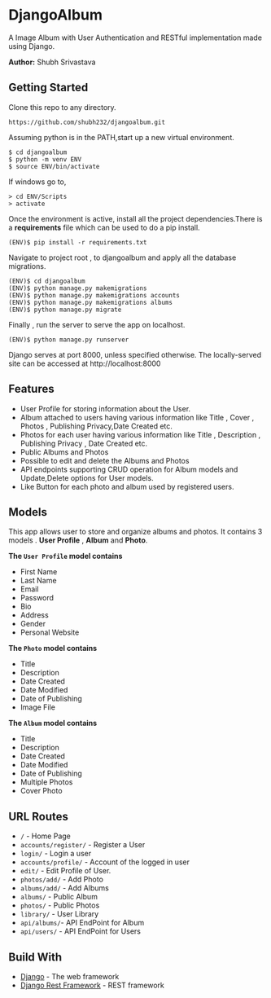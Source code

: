 # DjangoAlbum
A Image Album with User Authentication and RESTful implementation made using Django.

**Author:** Shubh Srivastava

## Getting Started

Clone this repo to any directory.

```
https://github.com/shubh232/djangoalbum.git
```
Assuming python is in the PATH,start up a new virtual environment.

```
$ cd djangoalbum
$ python -m venv ENV
$ source ENV/bin/activate
```
If windows go to,

```
> cd ENV/Scripts
> activate
```

Once the environment is active, install all the project dependencies.There is a **requirements** file which can be used to do a pip install.

```
(ENV)$ pip install -r requirements.txt
```
Navigate to project root , to djangoalbum and apply all the database migrations.

```
(ENV)$ cd djangoalbum
(ENV)$ python manage.py makemigrations
(ENV)$ python manage.py makemigrations accounts
(ENV)$ python manage.py makemigrations albums
(ENV)$ python manage.py migrate
```
Finally , run the server to serve the app on localhost.
```
(ENV)$ python manage.py runserver
```
Django serves at port 8000, unless specified otherwise. The locally-served site can be accessed at http://localhost:8000

## Features

* User Profile for storing information about the User.
* Album attached to users having various information like Title , Cover , Photos , Publishing Privacy,Date Created etc.
* Photos for each user having various information like Title , Description , Publishing Privacy , Date Created etc.
* Public Albums and Photos
* Possible to edit and delete the Albums and Photos
* API endpoints supporting CRUD operation for Album models and Update,Delete options for User models.
* Like Button for each photo and album used by registered users.

## Models

This app allows user to store and organize albums and photos.
It contains 3 models . **User Profile** , **Album** and **Photo**.

**The `User Profile` model contains**
- First Name
- Last Name
- Email
- Password
- Bio
- Address
- Gender
- Personal Website

**The `Photo` model contains**
- Title
- Description
- Date Created
- Date Modified
- Date of Publishing
- Image File

**The `Album` model contains**
- Title
- Description
- Date Created
- Date Modified
- Date of Publishing
- Multiple Photos
- Cover Photo

## URL Routes
- `/` - Home Page
- `accounts/register/` - Register a User
- `login/` - Login a user
- `accounts/profile/` - Account of the logged in user
- `edit/` - Edit Profile of User.
- `photos/add/` - Add Photo
- `albums/add/` - Add Albums
- `albums/` - Public Album
- `photos/` - Public Photos
- `library/` - User Library
- `api/albums/`- API EndPoint for Album
- `api/users/` - API EndPoint for Users
## Build With
* [Django](https://www.djangoproject.com/) - The web framework
* [Django Rest Framework](http://www.django-rest-framework.org/) - REST framework
